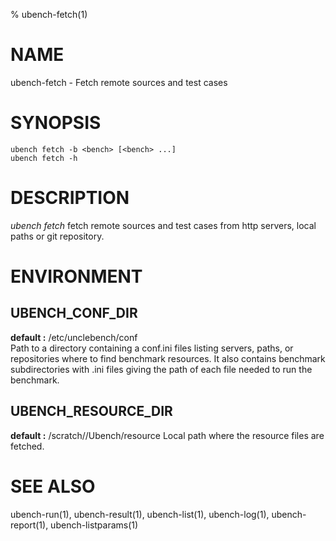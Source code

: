 % ubench-fetch(1)

# NAME

ubench-fetch -  Fetch remote sources and test cases

# SYNOPSIS

    ubench fetch -b <bench> [<bench> ...] 
    ubench fetch -h

# DESCRIPTION

*ubench fetch* fetch remote sources and test cases from http servers, local paths or git repository.


# ENVIRONMENT

## UBENCH_CONF_DIR
  **default :** /etc/unclebench/conf  
  Path to a directory containing a conf.ini files listing servers, paths, or repositories where to
  find benchmark resources. It also contains benchmark subdirectories with .ini files giving
  the path of each file needed to run the benchmark.
  

## UBENCH_RESOURCE_DIR

  **default :** /scratch/<user>/Ubench/resource
  Local path where the resource files are fetched.
  

# SEE ALSO

ubench-run(1), ubench-result(1), ubench-list(1), ubench-log(1), ubench-report(1), ubench-listparams(1)